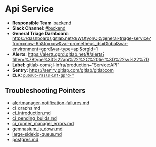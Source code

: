 <!-- MARKER: do not edit this section directly. Edit services/service-mappings.yml then run scripts/generate-docs -->
#  Api Service

* **Responsible Team**: [backend](https://about.gitlab.com/handbook/engineering/dev-backend/)
* **Slack Channel**: [#backend](https://gitlab.slack.com/archives/backend)
* **General Triage Dashboard**: https://dashboards.gitlab.net/d/WOtyonOiz/general-triage-service?from=now-6h&to=now&var-prometheus_ds=Global&var-environment=gprd&var-type=api&orgId=1
* **Alerts**: https://alerts.gprd.gitlab.net/#/alerts?filter=%7Btype%3D%22api%22%2C%20tier%3D%22sv%22%7D
* **Label**: gitlab-com/gl-infra/production~"Service:API"
* **Sentry**: https://sentry.gitlap.com/gitlab/gitlabcom
* **ELK**: [`pubsub-rails-inf-gprd-*`](https://log.gitlab.net/goto/0238ddb1480bb4bd19c09f0467b6e684)

## Troubleshooting Pointers

* [alertmanager-notification-failures.md](alertmanager-notification-failures.md)
* [ci_graphs.md](ci_graphs.md)
* [ci_introduction.md](ci_introduction.md)
* [ci_pending_builds.md](ci_pending_builds.md)
* [ci_runner_manager_errors.md](ci_runner_manager_errors.md)
* [gemnasium_is_down.md](gemnasium_is_down.md)
* [large-sidekiq-queue.md](large-sidekiq-queue.md)
* [postgres.md](postgres.md)
<!-- END_MARKER -->
